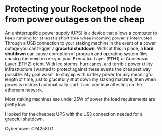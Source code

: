 # Protecting your Rocketpool node from power outages on the cheap #

An uninterruptible power supply (UPS) is a device that allows a computer to keep running for at least a short time when incoming power is interrupted. Through a USB connection to your staking machine in the event of a power outage you can trigger a **graceful shutdown**. Without this in place, a **hard shutdown** can cause corruption of program and operating system files causing the need to re-sync your Execution Layer (ETH1) or Consensus Layer (ETH2) client. With Ice storms, hurricanes, and terrible power utility infrastructure I wanted to protect against these events the cheapest way possible. My goal wasn’t to stay up with battery power for any meaningful length of time, just to gracefully shut down my staking machine, then when power is restored automatically start it and continue attesting on the ethereum network.

Most staking machines use under 25W of power the load requirements are pretty low. 

I looked for the cheapest UPS with the USB connection needed for a graceful shutdown.


Cyberpower
CP425SLG
